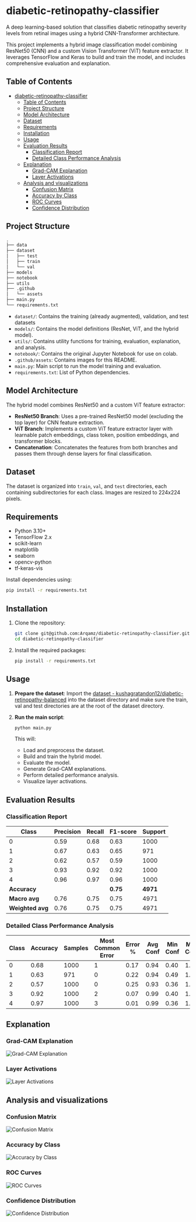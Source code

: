# diabetic-retinopathy-classifier

A deep learning-based solution that classifies diabetic retinopathy severity levels from retinal images using a hybrid CNN-Transformer architecture.

This project implements a hybrid image classification model combining ResNet50 (CNN) and a custom Vision Transformer (ViT) feature extractor. It leverages TensorFlow and Keras to build and train the model, and includes comprehensive evaluation and explanation.

## Table of Contents

- [diabetic-retinopathy-classifier](#diabetic-retinopathy-classifier)
  - [Table of Contents](#table-of-contents)
  - [Project Structure](#project-structure)
  - [Model Architecture](#model-architecture)
  - [Dataset](#dataset)
  - [Requirements](#requirements)
  - [Installation](#installation)
  - [Usage](#usage)
  - [Evaluation Results](#evaluation-results)
    - [Classification Report](#classification-report)
    - [Detailed Class Performance Analysis](#detailed-class-performance-analysis)
  - [Explanation](#explanation)
    - [Grad-CAM Explanation](#grad-cam-explanation)
    - [Layer Activations](#layer-activations)
  - [Analysis and visualizations](#analysis-and-visualizations)
    - [Confusion Matrix](#confusion-matrix)
    - [Accuracy by Class](#accuracy-by-class)
    - [ROC Curves](#roc-curves)
    - [Confidence Distribution](#confidence-distribution)

## Project Structure

```markdown
.
├── data
├── dataset
│   ├── test
│   ├── train
│   └── val
├── models
├── notebook
├── utils
├── .github
│   └── assets
├── main.py
└── requirements.txt

```

- `dataset/`: Contains the training (already augmented), validation, and test datasets
- `models/`: Contains the model definitions (ResNet, ViT, and the hybrid model).
- `utils/`: Contains utility functions for training, evaluation, explanation, and analysis.
- `notebook/`: Contains the original Jupyter Notebook for use on colab.
- `.github/assets`: Contains images for this README.
- `main.py`: Main script to run the model training and evaluation.
- `requirements.txt`: List of Python dependencies.

## Model Architecture

The hybrid model combines ResNet50 and a custom ViT feature extractor:

- **ResNet50 Branch**: Uses a pre-trained ResNet50 model (excluding the top layer) for CNN feature extraction.
- **ViT Branch**: Implements a custom ViT feature extractor layer with learnable patch embeddings, class token, position embeddings, and transformer blocks.
- **Concatenation**: Concatenates the features from both branches and passes them through dense layers for final classification.

## Dataset

The dataset is organized into `train`, `val`, and `test` directories, each containing subdirectories for each class. Images are resized to 224x224 pixels.

## Requirements

- Python 3.10+
- TensorFlow 2.x
- scikit-learn
- matplotlib
- seaborn
- opencv-python
- tf-keras-vis

Install dependencies using:

```bash
pip install -r requirements.txt
````

## Installation

1. Clone the repository:

    ```bash
    git clone git@github.com:Arqamz/diabetic-retinopathy-classifier.git
    cd diabetic-retinopathy-classifier
    ```

2. Install the required packages:

    ```bash
    pip install -r requirements.txt
    ```

## Usage

1. **Prepare the dataset**: Import the [dataset - kushagratandon12/diabetic-retinopathy-balanced](https://www.kaggle.com/datasets/kushagratandon12/diabetic-retinopathy-balanced/data) into the dataset directory and make sure the train, val and test directories are at the root of the dataset directory.

2. **Run the main script**:

    ```bash
    python main.py
    ```

    This will:

      - Load and preprocess the dataset.
      - Build and train the hybrid model.
      - Evaluate the model.
      - Generate Grad-CAM explanations.
      - Perform detailed performance analysis.
      - Visualize layer activations.

## Evaluation Results

### Classification Report

| Class | Precision | Recall | F1-score | Support |
|-------|-----------|--------|----------|---------|
| 0     | 0.59      | 0.68   | 0.63     | 1000    |
| 1     | 0.67      | 0.63   | 0.65     | 971     |
| 2     | 0.62      | 0.57   | 0.59     | 1000    |
| 3     | 0.93      | 0.92   | 0.92     | 1000    |
| 4     | 0.96      | 0.97   | 0.96     | 1000    |
| **Accuracy** |   |   | **0.75** | **4971** |
| **Macro avg** | 0.76      | 0.75   | 0.75     | 4971    |
| **Weighted avg** | 0.76   | 0.75   | 0.75     | 4971    |

### Detailed Class Performance Analysis

| Class | Accuracy | Samples | Most Common Error | Error % | Avg Conf | Min Conf | Max Conf |
|-------|----------|---------|-------------------|---------|----------|----------|----------|
| 0     | 0.68     | 1000    | 1                 | 0.17    | 0.94     | 0.40     | 1.00     |
| 1     | 0.63     | 971     | 0                 | 0.22    | 0.94     | 0.49     | 1.00     |
| 2     | 0.57     | 1000    | 0                 | 0.25    | 0.93     | 0.36     | 1.00     |
| 3     | 0.92     | 1000    | 2                 | 0.07    | 0.99     | 0.40     | 1.00     |
| 4     | 0.97     | 1000    | 3                 | 0.01    | 0.99     | 0.36     | 1.00     |

## Explanation

### Grad-CAM Explanation

![Grad-CAM Explanation](.github/assets/gradcam-heatmaps.png)

### Layer Activations

![Layer Activations](.github/assets/layer-activation.png)

## Analysis and visualizations

### Confusion Matrix

![Confusion Matrix](.github/assets/confusion-matrix.png)

### Accuracy by Class

![Accuracy by Class](.github/assets/accuracy-by-class.png)

### ROC Curves

![ROC Curves](.github/assets/roc-curves.png)

### Confidence Distribution

![Confidence Distribution](.github/assets/confidence-distribution.png)
